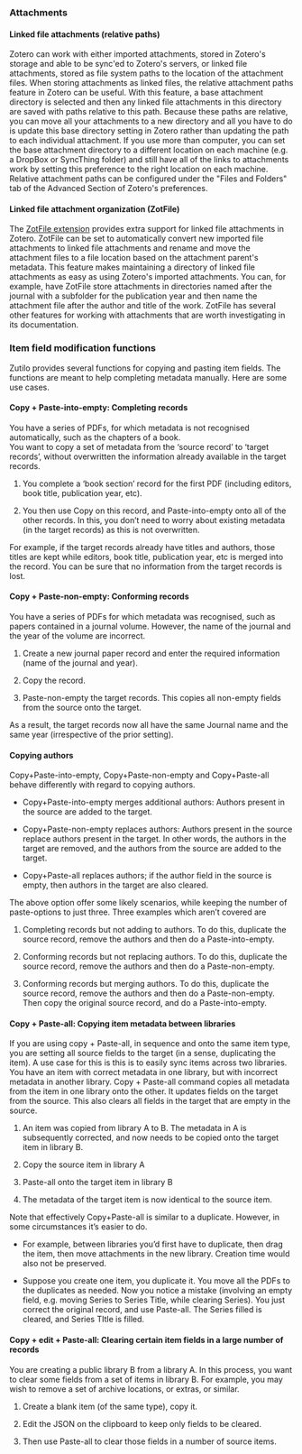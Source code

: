 ### Attachments

#### Linked file attachments (relative paths)

Zotero can work with either imported attachments, stored in Zotero's storage and able to be sync'ed to Zotero's servers, or linked file attachments, stored as file system paths to the location of the attachment files.
When storing attachments as linked files, the relative attachment paths feature in Zotero can be useful.
With this feature, a base attachment directory is selected and then any linked file attachments in this directory are saved with paths relative to this path.
Because these paths are relative, you can move all your attachments to a new directory and all you have to do is update this base directory setting in Zotero rather than updating the path to each individual attachment.
If you use more than computer, you can set the base attachment directory to a different location on each machine (e.g. a DropBox or SyncThing folder) and still have all of the links to attachments work by setting this preference to the right location on each machine.
Relative attachment paths can be configured under the "Files and Folders" tab of the Advanced Section of Zotero's preferences.

#### Linked file attachment organization (ZotFile)

The [ZotFile extension](http://www.columbia.edu/~jpl2136/zotfile.html) provides extra support for linked file attachments in Zotero.
ZotFile can be set to automatically convert new imported file attachments to linked file attachments and rename and move the attachment files to a file location based on the attachment parent's metadata.
This feature makes maintaining a directory of linked file attachments as easy as using Zotero's imported attachments.
You can, for example, have ZotFile store attachments in directories named after the journal with a subfolder for the publication year and then name the attachment file after the author and title of the work.
ZotFile has several other features for working with attachments that are worth investigating in its documentation.

### Item field modification functions

Zutilo provides several functions for copying and pasting item fields.
The functions are meant to help completing metadata manually. Here are some use cases.

#### Copy + Paste-into-empty: Completing records

You have a series of PDFs, for which metadata is not recognised automatically, such as the chapters of a book.  
You want to copy a set of metadata from the ‘source record’ to ‘target records’, without overwritten the information already available in the target records.

1. You complete a ‘book section’ record for the first PDF (including editors, book title, publication year, etc).

2. You then use Copy on this record, and Paste-into-empty onto all of the other records.
  In this, you don’t need to worry about existing metadata (in the target records) as this is not overwritten.

For example, if the target records already have titles and authors, those titles are kept while  editors, book title, publication year, etc is merged into the record.
You can be sure that no information from the target records is lost.

#### Copy + Paste-non-empty: Conforming records

You have a series of PDFs for which metadata was recognised, such as papers contained in a journal volume.
However, the name of the journal and the year of the volume are incorrect.

1. Create a new journal paper record and enter the required information (name of the journal and year).

2. Copy the record.

3. Paste-non-empty the target records. This copies all non-empty fields from the source onto the target.

As a result, the target records now all have the same Journal name and the same year (irrespective of the prior setting).

#### Copying authors

Copy+Paste-into-empty, Copy+Paste-non-empty and Copy+Paste-all behave differently with regard to copying authors.

* Copy+Paste-into-empty merges additional authors: Authors present in the source are added to the target.

* Copy+Paste-non-empty replaces authors: Authors present in the source replace authors present in the target.
In other words, the authors in the target are removed, and the authors from the source are added to the target.

* Copy+Paste-all replaces authors; if the author field in the source is empty, then authors in the target are also cleared.

The above option offer some likely scenarios, while keeping the number of paste-options to just three.
Three examples which aren’t covered are

1.  Completing records but not adding to authors.
  To do this, duplicate the source record, remove the authors and then do a Paste-into-empty.

2. Conforming records but not replacing authors.
  To do this, duplicate the source record, remove the authors and then do a Paste-non-empty.

3. Conforming records but merging authors.
  To do this, duplicate the source record, remove the authors and then do a Paste-non-empty.
Then copy the original source record, and do a Paste-into-empty.

#### Copy + Paste-all: Copying item metadata between libraries

If you are using copy + Paste-all, in sequence and onto the same item type, you are setting all source fields to the target (in a sense, duplicating the item).
A use case for this is this is to easily sync items across two libraries.
You have an item with correct metadata in one library, but with incorrect metadata in another library.
Copy + Paste-all command copies all metadata from the item in one library onto the other.
It updates fields on the target from the source.
This also clears all fields in the target that are empty in the source.

1. An item was copied from library A to B.
  The metadata in A is subsequently corrected, and now needs to be copied onto the target item in library B.

2. Copy the source item in library A

3. Paste-all onto the target item in library B

4. The metadata of the target item is now identical to the source item.

Note that effectively Copy+Paste-all is similar to a duplicate.
However, in some circumstances it’s easier to do.

* For example, between libraries you’d first have to duplicate, then drag the item, then move attachments in the new library.
  Creation time would also not be preserved.

* Suppose you create one item, you duplicate it.
  You move all the PDFs to the duplicates as needed.
Now you notice a mistake (involving an empty field, e.g. moving Series to Series Title, while clearing Series).
You just correct the original record, and use Paste-all.
The Series filled is cleared, and Series TItle is filled.

#### Copy + edit + Paste-all: Clearing certain item fields in a large number of records

You are creating a public library B from a library A.
In this process, you want to clear some fields from a set of items in library B.
For example, you may wish to remove a set of archive locations, or extras, or similar.

1. Create a blank item (of the same type), copy it.

2. Edit the JSON on the clipboard to keep only fields to be cleared.

3. Then use Paste-all to clear those fields in a number of source items.

